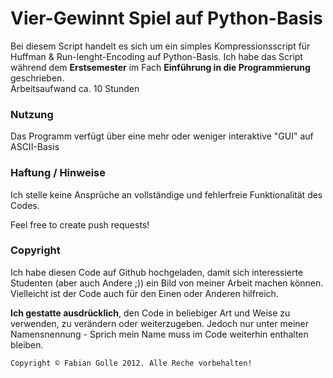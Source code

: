 Vier-Gewinnt Spiel auf Python-Basis
=============================

Bei diesem Script handelt es sich um ein simples Kompressionsscript für Huffman & Run-lenght-Encoding auf Python-Basis. Ich habe das Script während dem **Erstsemester** im Fach **Einführung in die Programmierung** geschrieben.  
Arbeitsaufwand ca. 10 Stunden  

### Nutzung
Das Programm verfügt über eine mehr oder weniger interaktive "GUI" auf ASCII-Basis
	                        
### Haftung / Hinweise
Ich stelle keine Ansprüche an vollständige und fehlerfreie Funktionalität des Codes.   
  
Feel free to create push requests!

### Copyright
Ich habe diesen Code auf Github hochgeladen, damit sich interessierte Studenten (aber auch Andere ;)) ein Bild von meiner Arbeit machen können. Vielleicht ist der Code auch für den Einen oder Anderen hilfreich.  

**Ich gestatte ausdrücklich**, den Code in beliebiger Art und Weise zu verwenden, zu verändern oder weiterzugeben. Jedoch nur unter meiner Namensnennung - Sprich mein Name muss im Code weiterhin enthalten bleiben.
  
  
  
	Copyright © Fabian Golle 2012. Alle Reche vorbehalten!